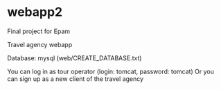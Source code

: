 # webapp2
Final project for Epam

Travel agency webapp

Database: mysql (web/CREATE_DATABASE.txt)

You can log in as tour operator (login: tomcat, password: tomcat)
Or you can sign up as a new client of the travel agency
